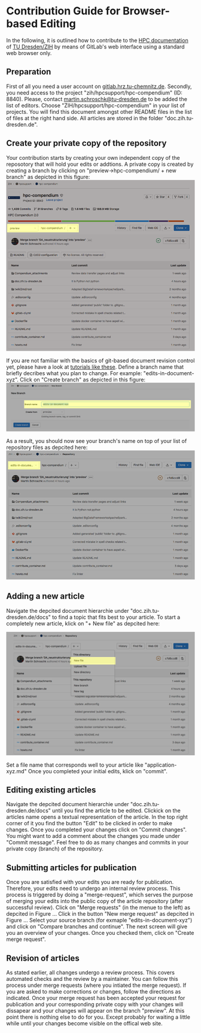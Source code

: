 # Contribution Guide for Browser-based Editing  

In the following, it is outlined how to contribute to the
[HPC documentation](https://doc.zih.tu-dresden.de/) of
[TU Dresden/ZIH](https://tu-dresden.de/zih/) by means of GitLab's web interface using a standard web browser only.

## Preparation

First of all you need a user account on 
[gitlab.hrz.tu-chemnitz.de](https://gitlab.hrz.tu-chemnitz.de).
Secondly, you need access to the project "zih/hpcsupport/hpc-compendium" (ID: 8840).
Please, contact martin.schroschk@tu-dresden.de to be added the list of editors. 
Choose "ZIH/hpcsupport/hpc-compendium" in your list of projects.
You will find this document amongst other README files in the list of files at the right hand side.
All articles are stored in the folder "doc.zih.tu-dresden.de".

## Create your private copy of the repository

Your contribution starts by creating your own independent copy of the reposotory that will hold your edits or addtions. 
A private copy is created by creating a branch by clicking on "preview->hpc-compendium/ + new branch" as depicted in this figure: ![create new branch](misc/cb_create_new_branch.png)

If you are not familiar with the basics of git-based document revision control yet, please have a look at [tutorials like these](https://docs.gitlab.com/ee/gitlab-basics/).
Define a branch name that briefly decribes what you plan to change.
For example: "edits-in-document-xyz". Click on "Create branch" as depicted in this figure:
![set branch name](misc/cb_set_branch_name.png)

As a result, you should now see your branch's name on top of your list of repository files as depcited here:
![branch indicator](misc/cb_branch_indicator.png)

## Adding a new article

Navigate the depcited document hierarchie under "doc.zih.tu-dresden.de/docs" to find a topic that fits best to your article. 
To start a completely new article, klick on "+ New file" as depcited here:

![create new file](misc/cb_create_new_file.png)

Set a file name that corresponds well to your article like "application-xyz.md"
Once you completed your initial edits, klick on "commit".

## Editing existing articles

Navigate the depcited document hierarchie under "doc.zih.tu-dresden.de/docs" until you find the article to be edited.
Clickick on the articles name opens a textual representation of the article.
In the top right corner of it you find the button "Edit" to be clicked in order to make changes.
Once you completed your changes click on "Commit changes".
You might want to add a comment about the changes you made under "Commit message".
Feel free to do as many changes and commits in your private copy (branch) of the repository.

## Submitting articles for publication

Once you are satisfied with your edits you are ready for publication.
Therefore, your edits need to undergo an internal review process.
This process is triggered by doing a "merge-request", which serves the purpose of merging your edits into the public copy of the article repository (after successful review).
Click on "Merge requests" (in the menue to the left) as depcited in Figure ... 
Click in the button "New merge request" as depcited in Figure ...
Select your source branch (for exmaple "edits-in-document-xyz") and click on "Compare branches and continue".
The next screen will give you an overview of your changes. 
Once you checked them, click on "Create merge request".

## Revision of articles 

As stated earlier, all changes undergo a review process.
This covers automated checks and the review by a maintainer.
You can follow this process under merge requests (where you intiated the merge request). 
If you are asked to make corrections or changes, follow the directions as indicated.
Once your merge request has been accepted your request for publication and your corresponding private copy with your changes will dissapear and your changes will appear on the branch "preview". 
At this point there is nothing else to do for you. 
Except probably for waiting a little while until your changes become visible on the offical web site.

